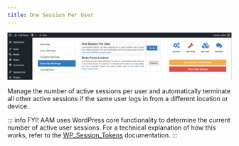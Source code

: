 ```yaml
---
title: One Session Per User
---
```


![One Session Per User Setting](./assets/aam-setting-one-session-per-user.png)

Manage the number of active sessions per user and automatically terminate all other active sessions if the same user logs in from a different location or device.

::: info FYI!
AAM uses WordPress core functionality to determine the current number of active user sessions. For a technical explanation of how this works, refer to the [WP_Session_Tokens](https://developer.wordpress.org/reference/classes/wp_session_tokens/) documentation.
:::